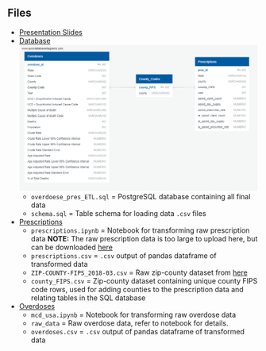 ## Files

* [Presentation Slides](https://docs.google.com/presentation/d/15tBVzXuIkXK8ANEyotkgdfnhH2EXMQChzMpK05qfCf8/edit?usp=sharing)
* [Database](https://github.com/L0per/ETL_project/tree/master/database)
  ![ERD](https://github.com/L0per/ETL_project/blob/master/database/ERD_img.png?raw=true)
  * `overdoese_pres_ETL.sql` = PostgreSQL database containing all final data
  * `schema.sql` = Table schema for loading data `.csv` files
* [Prescriptions](https://github.com/L0per/ETL_project/tree/master/prescriptions)
  * `prescriptions.ipynb` = Notebook for transforming raw prescription data **NOTE:** The raw prescription data is too large to upload here, but can be downloaded [here](https://www.cms.gov/Research-Statistics-Data-and-Systems/Statistics-Trends-and-Reports/Medicare-Provider-Charge-Data/Part-D-Prescriber)
  * `prescriptions.csv` = `.csv` output of pandas dataframe of transformed data
  * `ZIP-COUNTY-FIPS_2018-03.csv` = Raw zip-county dataset from [here](https://data.world/niccolley/us-zipcode-to-county-state)
  * `county_FIPS.csv` = Zip-county dataset containing unique county FIPS code rows, used for adding counties to the prescription data and relating tables in the SQL database
* [Overdoses](https://github.com/L0per/ETL_project/tree/master/overdoses)
  * `mcd_usa.ipynb` = Notebook for transforming raw overdose data
  * `raw_data` = Raw overdose data, refer to notebook for details.
  * `overdoses.csv` = `.csv` output of pandas dataframe of transformed data
